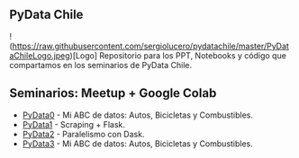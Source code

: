 ## PyData Chile
!(https://raw.githubusercontent.com/sergiolucero/pydatachile/master/PyDataChileLogo.jpeg)[Logo]
Repositorio para los PPT, Notebooks y código que compartamos en los seminarios de PyData Chile.

## Seminarios: Meetup + Google Colab

* [PyData0](http://tinyurl.com/PyDataChile0) - Mi ABC de datos: Autos, Bicicletas y Combustibles.
* [PyData1](http://tinyurl.com/PyDataChile1) - Scraping + Flask.
* [PyData2](http://tinyurl.com/PyDataChile2) - Paralelismo con Dask.
* [PyData3](http://tinyurl.com/PyDataChile3) - Mi ABC de datos: Autos, Bicicletas y Combustibles.

